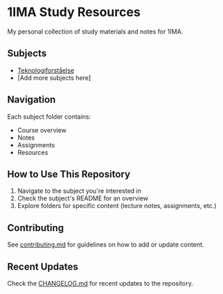 # 1IMA Study Resources

My personal collection of study materials and notes for 1IMA.

## Subjects

- [Teknologiforståelse](./subjects/teknologiforstaelse/README.md)
- [Add more subjects here]

## Navigation

Each subject folder contains:
- Course overview
- Notes
- Assignments
- Resources

## How to Use This Repository

1. Navigate to the subject you're interested in
2. Check the subject's README for an overview
3. Explore folders for specific content (lecture notes, assignments, etc.)

## Contributing

See [contributing.md](./contributing.md) for guidelines on how to add or update content.

## Recent Updates

Check the [CHANGELOG.md](./CHANGELOG.md) for recent updates to the repository.

